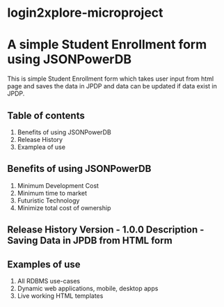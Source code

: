 # login2xplore-microproject
# A simple Student Enrollment form using JSONPowerDB

This is simple Student Enrollment form which takes user input from html page and saves the data in JPDP and data can be updated if data exist in JPDP.

## Table of contents
 <ol>
 <li> Benefits of using JSONPowerDB
   <li>Release History
    <li>Examplea of use
</ol>

## Benefits of using JSONPowerDB
<ol>
<li> Minimum Development Cost
  <li> Minimum time to market
  <li> Futuristic Technology
 <li> Minimize total cost of ownership
</ol>

## Release History Version - 1.0.0 Description - Saving Data in JPDB from HTML form

## Examples of use
<ol>
    <li> All RDBMS use-cases
    <li> Dynamic web applications, mobile, desktop apps
    <li> Live working HTML templates
</ol>
